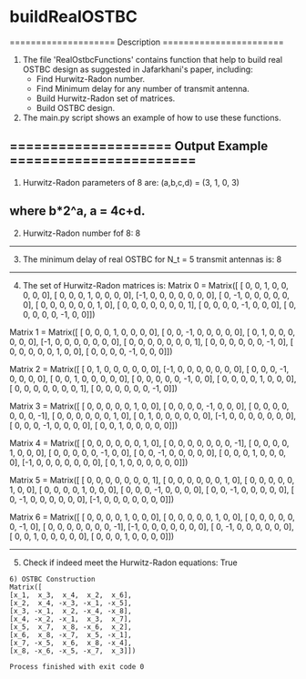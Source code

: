 # buildRealOSTBC

==================== Description =======================
1. The file 'RealOstbcFunctions' contains function that help to build real OSTBC design as suggested in Jafarkhani's paper,
   including:
   - Find Hurwitz-Radon number.
   - Find Minimum delay for any number of transmit antenna.
   - Build Hurwitz-Radon set of matrices.
   - Build OSTBC design.
2. The main.py script shows an example of how to use these functions.
   
==================== Output Example =======================   
-----------------------------------------------------------------
1) Hurwitz-Radon parameters of 8 are:
(a,b,c,d) = (3, 1, 0, 3)

where  b*2^a,  a = 4c+d. 
-----------------------------------------------------------------
2) Hurwitz-Radon number fof 8:
8


-----------------------------------------------------------------
3) The minimum delay of real OSTBC for N_t = 5 transmit antennas is:
8


-----------------------------------------------------------------
4) The set of Hurwitz-Radon matrices is:
Matrix 0 =
Matrix([
[ 0,  0, 1, 0,  0,  0, 0, 0],
[ 0,  0, 0, 1,  0,  0, 0, 0],
[-1,  0, 0, 0,  0,  0, 0, 0],
[ 0, -1, 0, 0,  0,  0, 0, 0],
[ 0,  0, 0, 0,  0,  0, 1, 0],
[ 0,  0, 0, 0,  0,  0, 0, 1],
[ 0,  0, 0, 0, -1,  0, 0, 0],
[ 0,  0, 0, 0,  0, -1, 0, 0]])


Matrix 1 =
Matrix([
[ 0, 0,  0, 1,  0, 0,  0, 0],
[ 0, 0, -1, 0,  0, 0,  0, 0],
[ 0, 1,  0, 0,  0, 0,  0, 0],
[-1, 0,  0, 0,  0, 0,  0, 0],
[ 0, 0,  0, 0,  0, 0,  0, 1],
[ 0, 0,  0, 0,  0, 0, -1, 0],
[ 0, 0,  0, 0,  0, 1,  0, 0],
[ 0, 0,  0, 0, -1, 0,  0, 0]])


Matrix 2 =
Matrix([
[ 0, 1, 0,  0, 0,  0,  0, 0],
[-1, 0, 0,  0, 0,  0,  0, 0],
[ 0, 0, 0, -1, 0,  0,  0, 0],
[ 0, 0, 1,  0, 0,  0,  0, 0],
[ 0, 0, 0,  0, 0, -1,  0, 0],
[ 0, 0, 0,  0, 1,  0,  0, 0],
[ 0, 0, 0,  0, 0,  0,  0, 1],
[ 0, 0, 0,  0, 0,  0, -1, 0]])


Matrix 3 =
Matrix([
[ 0, 0, 0,  0,  0, 1, 0,  0],
[ 0, 0, 0,  0, -1, 0, 0,  0],
[ 0, 0, 0,  0,  0, 0, 0, -1],
[ 0, 0, 0,  0,  0, 0, 1,  0],
[ 0, 1, 0,  0,  0, 0, 0,  0],
[-1, 0, 0,  0,  0, 0, 0,  0],
[ 0, 0, 0, -1,  0, 0, 0,  0],
[ 0, 0, 1,  0,  0, 0, 0,  0]])


Matrix 4 =
Matrix([
[ 0, 0,  0, 0, 0,  0, 1,  0],
[ 0, 0,  0, 0, 0,  0, 0, -1],
[ 0, 0,  0, 0, 1,  0, 0,  0],
[ 0, 0,  0, 0, 0, -1, 0,  0],
[ 0, 0, -1, 0, 0,  0, 0,  0],
[ 0, 0,  0, 1, 0,  0, 0,  0],
[-1, 0,  0, 0, 0,  0, 0,  0],
[ 0, 1,  0, 0, 0,  0, 0,  0]])


Matrix 5 =
Matrix([
[ 0,  0,  0,  0, 0, 0, 0, 1],
[ 0,  0,  0,  0, 0, 0, 1, 0],
[ 0,  0,  0,  0, 0, 1, 0, 0],
[ 0,  0,  0,  0, 1, 0, 0, 0],
[ 0,  0,  0, -1, 0, 0, 0, 0],
[ 0,  0, -1,  0, 0, 0, 0, 0],
[ 0, -1,  0,  0, 0, 0, 0, 0],
[-1,  0,  0,  0, 0, 0, 0, 0]])


Matrix 6 =
Matrix([
[ 0,  0, 0, 0, 1, 0,  0,  0],
[ 0,  0, 0, 0, 0, 1,  0,  0],
[ 0,  0, 0, 0, 0, 0, -1,  0],
[ 0,  0, 0, 0, 0, 0,  0, -1],
[-1,  0, 0, 0, 0, 0,  0,  0],
[ 0, -1, 0, 0, 0, 0,  0,  0],
[ 0,  0, 1, 0, 0, 0,  0,  0],
[ 0,  0, 0, 1, 0, 0,  0,  0]])


-----------------------------------------------------------------
5) Check if indeed meet the Hurwitz-Radon equations:
True
~~~~~~~~~~~~~~~~~~~~~~~~~~~~~~~~~~~~~~~~~~~~~~~~~~~~~~~~~~~~~~~~~
6) OSTBC Construction
Matrix([
[x_1,  x_3,  x_4,  x_2,  x_6],
[x_2,  x_4, -x_3, -x_1, -x_5],
[x_3, -x_1,  x_2, -x_4, -x_8],
[x_4, -x_2, -x_1,  x_3,  x_7],
[x_5,  x_7,  x_8, -x_6,  x_2],
[x_6,  x_8, -x_7,  x_5, -x_1],
[x_7, -x_5,  x_6,  x_8, -x_4],
[x_8, -x_6, -x_5, -x_7,  x_3]])

Process finished with exit code 0
